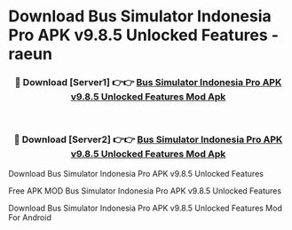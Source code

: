 # Download Bus Simulator Indonesia Pro APK v9.8.5 Unlocked Features - raeun



<div align="center">
<h3>🔴 Download [Server1] 👉👉 <a href="https://momento.my/?title=Bus_Simulator_Indonesia_Pro_APK_v9.8.5_Unlocked_Features">Bus Simulator Indonesia Pro APK v9.8.5 Unlocked Features Mod Apk</a></h3><br>

<h3>🔴 Download [Server2] 👉👉 <a href="https://momento.my/?title=Bus_Simulator_Indonesia_Pro_APK_v9.8.5_Unlocked_Features">Bus Simulator Indonesia Pro APK v9.8.5 Unlocked Features Mod Apk</a></h3>
</div>



Download Bus Simulator Indonesia Pro APK v9.8.5 Unlocked Features 

Free APK MOD Bus Simulator Indonesia Pro APK v9.8.5 Unlocked Features 

Download Bus Simulator Indonesia Pro APK v9.8.5 Unlocked Features Mod For Android
